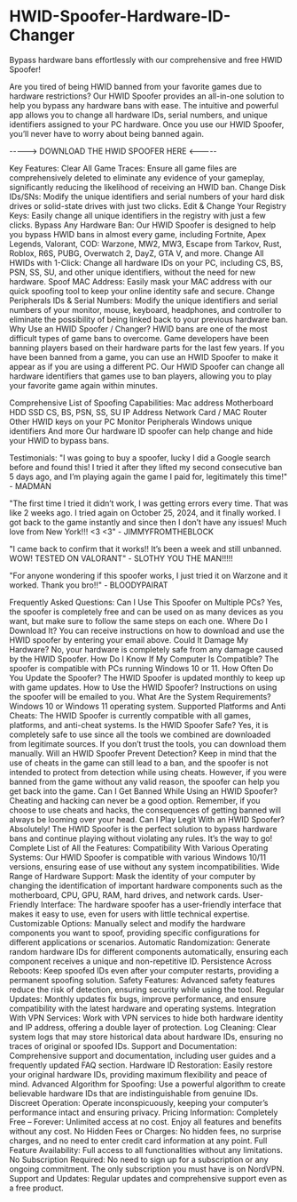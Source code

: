 # HWID-Spoofer-Hardware-ID-Changer
Bypass hardware bans effortlessly with our comprehensive and free HWID Spoofer!

Are you tired of being HWID banned from your favorite games due to hardware restrictions? Our HWID Spoofer provides an all-in-one solution to help you bypass any hardware bans with ease. The intuitive and powerful app allows you to change all hardware IDs, serial numbers, and unique identifiers assigned to your PC hardware. Once you use our HWID Spoofer, you’ll never have to worry about being banned again.

-----> DOWNLOAD THE HWID SPOOFER HERE <-----

Key Features:
Clear All Game Traces: Ensure all game files are comprehensively deleted to eliminate any evidence of your gameplay, significantly reducing the likelihood of receiving an HWID ban.
Change Disk IDs/SNs: Modify the unique identifiers and serial numbers of your hard disk drives or solid-state drives with just two clicks.
Edit & Change Your Registry Keys: Easily change all unique identifiers in the registry with just a few clicks.
Bypass Any Hardware Ban: Our HWID Spoofer is designed to help you bypass HWID bans in almost every game, including Fortnite, Apex Legends, Valorant, COD: Warzone, MW2, MW3, Escape from Tarkov, Rust, Roblox, R6S, PUBG, Overwatch 2, DayZ, GTA V, and more.
Change All HWIDs with 1-Click: Change all hardware IDs on your PC, including CS, BS, PSN, SS, SU, and other unique identifiers, without the need for new hardware.
Spoof MAC Address: Easily mask your MAC address with our quick spoofing tool to keep your online identity safe and secure.
Change Peripherals IDs & Serial Numbers: Modify the unique identifiers and serial numbers of your monitor, mouse, keyboard, headphones, and controller to eliminate the possibility of being linked back to your previous hardware ban.
Why Use an HWID Spoofer / Changer?
HWID bans are one of the most difficult types of game bans to overcome. Game developers have been banning players based on their hardware parts for the last few years. If you have been banned from a game, you can use an HWID Spoofer to make it appear as if you are using a different PC. Our HWID Spoofer can change all hardware identifiers that games use to ban players, allowing you to play your favorite game again within minutes.

Comprehensive List of Spoofing Capabilities:
Mac address
Motherboard
HDD
SSD
CS, BS, PSN, SS, SU
IP Address
Network Card / MAC
Router
Other HWID keys on your PC
Monitor
Peripherals
Windows unique identifiers
And more
Our hardware ID spoofer can help change and hide your HWID to bypass bans.

Testimonials:
"I was going to buy a spoofer, lucky I did a Google search before and found this! I tried it after they lifted my second consecutive ban 5 days ago, and I’m playing again the game I paid for, legitimately this time!" - MADMAN

"The first time I tried it didn’t work, I was getting errors every time. That was like 2 weeks ago. I tried again on October 25, 2024, and it finally worked. I got back to the game instantly and since then I don’t have any issues! Much love from New York!!! <3 <3" - JIMMYFROMTHEBLOCK

"I came back to confirm that it works!! It’s been a week and still unbanned. WOW! TESTED ON VALORANT" - SLOTHY YOU THE MAN!!!!!

"For anyone wondering if this spoofer works, I just tried it on Warzone and it worked. Thank you bro!!" - BLOODYPAIRAT

Frequently Asked Questions:
Can I Use This Spoofer on Multiple PCs? Yes, the spoofer is completely free and can be used on as many devices as you want, but make sure to follow the same steps on each one.
Where Do I Download It? You can receive instructions on how to download and use the HWID spoofer by entering your email above.
Could It Damage My Hardware? No, your hardware is completely safe from any damage caused by the HWID Spoofer.
How Do I Know If My Computer Is Compatible? The spoofer is compatible with PCs running Windows 10 or 11.
How Often Do You Update the Spoofer? The HWID Spoofer is updated monthly to keep up with game updates.
How to Use the HWID Spoofer? Instructions on using the spoofer will be emailed to you.
What Are the System Requirements? Windows 10 or Windows 11 operating system.
Supported Platforms and Anti Cheats: The HWID Spoofer is currently compatible with all games, platforms, and anti-cheat systems.
Is the HWID Spoofer Safe? Yes, it is completely safe to use since all the tools we combined are downloaded from legitimate sources. If you don’t trust the tools, you can download them manually.
Will an HWID Spoofer Prevent Detection? Keep in mind that the use of cheats in the game can still lead to a ban, and the spoofer is not intended to protect from detection while using cheats. However, if you were banned from the game without any valid reason, the spoofer can help you get back into the game.
Can I Get Banned While Using an HWID Spoofer? Cheating and hacking can never be a good option. Remember, if you choose to use cheats and hacks, the consequences of getting banned will always be looming over your head.
Can I Play Legit With an HWID Spoofer? Absolutely! The HWID Spoofer is the perfect solution to bypass hardware bans and continue playing without violating any rules. It’s the way to go!
Complete List of All the Features:
Compatibility With Various Operating Systems: Our HWID Spoofer is compatible with various Windows 10/11 versions, ensuring ease of use without any system incompatibilities.
Wide Range of Hardware Support: Mask the identity of your computer by changing the identification of important hardware components such as the motherboard, CPU, GPU, RAM, hard drives, and network cards.
User-Friendly Interface: The hardware spoofer has a user-friendly interface that makes it easy to use, even for users with little technical expertise.
Customizable Options: Manually select and modify the hardware components you want to spoof, providing specific configurations for different applications or scenarios.
Automatic Randomization: Generate random hardware IDs for different components automatically, ensuring each component receives a unique and non-repetitive ID.
Persistence Across Reboots: Keep spoofed IDs even after your computer restarts, providing a permanent spoofing solution.
Safety Features: Advanced safety features reduce the risk of detection, ensuring security while using the tool.
Regular Updates: Monthly updates fix bugs, improve performance, and ensure compatibility with the latest hardware and operating systems.
Integration With VPN Services: Work with VPN services to hide both hardware identity and IP address, offering a double layer of protection.
Log Cleaning: Clear system logs that may store historical data about hardware IDs, ensuring no traces of original or spoofed IDs.
Support and Documentation: Comprehensive support and documentation, including user guides and a frequently updated FAQ section.
Hardware ID Restoration: Easily restore your original hardware IDs, providing maximum flexibility and peace of mind.
Advanced Algorithm for Spoofing: Use a powerful algorithm to create believable hardware IDs that are indistinguishable from genuine IDs.
Discreet Operation: Operate inconspicuously, keeping your computer’s performance intact and ensuring privacy.
Pricing Information:
Completely Free – Forever: Unlimited access at no cost. Enjoy all features and benefits without any cost.
No Hidden Fees or Charges: No hidden fees, no surprise charges, and no need to enter credit card information at any point.
Full Feature Availability: Full access to all functionalities without any limitations.
No Subscription Required: No need to sign up for a subscription or any ongoing commitment. The only subscription you must have is on NordVPN.
Support and Updates: Regular updates and comprehensive support even as a free product.
